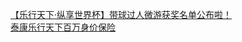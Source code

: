   
[【乐行天下·纵享世界杯】带球过人微游获奖名单公布啦！](http://www.dianyue.me/archives/476/absemxk1yevojuu1/)  
[泰康乐行天下百万身价保险](http://www.dianyue.me/archives/844/4936gbgl8s7ae7hc/)